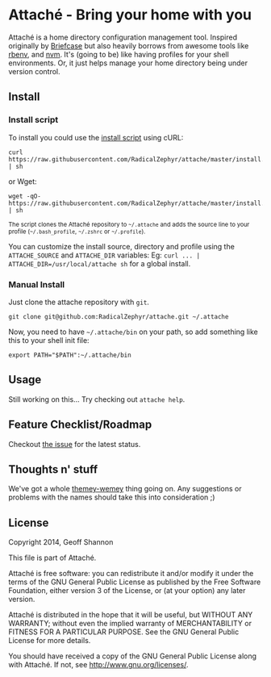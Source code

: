 Attaché - Bring your home with you
==================================

Attaché is a home directory configuration management tool. Inspired
originally by [Briefcase] but also heavily borrows from awesome tools
like [rbenv], and [nvm]. It's (going to be) like having profiles for
your shell environments. Or, it just helps manage your home directory
being under version control.

[Briefcase]: https://github.com/jim/briefcase
[rbenv]: https://github.com/sstephenson/rbenv
[nvm]: https://github.com/creationix/nvm


Install
-------

### Install script

To install you could use the [install script] using cURL:

    curl https://raw.githubusercontent.com/RadicalZephyr/attache/master/install.sh | sh

or Wget:

    wget -qO- https://raw.githubusercontent.com/RadicalZephyr/attache/master/install.sh | sh

<sub>The script clones the Attaché repository to `~/.attache` and adds
the source line to your profile (`~/.bash_profile`, `~/.zshrc` or
`~/.profile`).</sub>

You can customize the install source, directory and profile using the
`ATTACHE_SOURCE` and `ATTACHE_DIR` variables: Eg:
`curl ... | ATTACHE_DIR=/usr/local/attache sh` for a global install.


[install script]: https://raw.githubusercontent.com/RadicalZephyr/attache/master/install.sh

### Manual Install

Just clone the attache repository with `git`.

    git clone git@github.com:RadicalZephyr/attache.git ~/.attache

Now, you need to have `~/.attache/bin` on your path, so add something
like this to your shell init file:

    export PATH="$PATH":~/.attache/bin

Usage
-----

Still working on this... Try checking out `attache help`.


Feature Checklist/Roadmap
-------------------------

Checkout
[the issue](https://github.com/RadicalZephyr/attache/issues/12) for
the latest status.


Thoughts n' stuff
-----------------

We've got a whole [themey-wemey] thing going on. Any suggestions or
problems with the names should take this into consideration ;)

[themey-wemey]: http://www.zephyrizing.net/images/timey-wimey.gif


License
-------

Copyright 2014, Geoff Shannon

This file is part of Attaché.

Attaché is free software: you can redistribute it and/or modify it
under the terms of the GNU General Public License as published by
the Free Software Foundation, either version 3 of the License, or
(at your option) any later version.

Attaché is distributed in the hope that it will be useful, but
WITHOUT ANY WARRANTY; without even the implied warranty of
MERCHANTABILITY or FITNESS FOR A PARTICULAR PURPOSE.  See the GNU
General Public License for more details.

You should have received a copy of the GNU General Public License
along with Attaché. If not, see <http://www.gnu.org/licenses/>.
